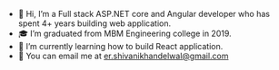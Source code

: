 - 👋 Hi, I’m a Full stack ASP.NET core and Angular developer who has spent 4+ years building web application.
- 🎓 I’m graduated from MBM Engineering college in 2019. 
- 🌱 I’m currently learning how to build React application.
- 📧 You can email me at er.shivanikhandelwal@gmail.com

<!---
ershivanikhandelwal/ershivanikhandelwal is a ✨ special ✨ repository because its `README.md` (this file) appears on your GitHub profile.
You can click the Preview link to take a look at your changes.
--->
